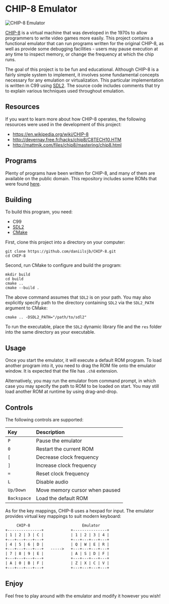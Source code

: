 # CHIP-8 Emulator

![CHIP-8 Emulator](https://raw.github.com/daniilsjb/CHIP-8/tree/master/res/demo.gif)

[CHIP-8](https://en.wikipedia.org/wiki/CHIP-8) is a virtual machine that was developed in the 1970s to allow programmers to write video games more easily. This project contains a functional emulator that can run programs written for the original CHIP-8, as well as provide some debugging facilities - users may pause execution at any time to inspect memory, or change the frequency at which the chip runs.

The goal of this project is to be fun and educational. Although CHIP-8 is a fairly simple system to implement, it involves some fundamental concepts necessary for any emulation or virtualization. This particular implementation is written in C99 using [SDL2](https://www.libsdl.org/). The source code includes comments that try to explain various techniques used throughout emulation.

## Resources

If you want to learn more about how CHIP-8 operates, the following resources were used in the development of this project:

* <https://en.wikipedia.org/wiki/CHIP-8>
* <http://devernay.free.fr/hacks/chip8/C8TECH10.HTM>
* <http://mattmik.com/files/chip8/mastering/chip8.html>

## Programs

Plenty of programs have been written for CHIP-8, and many of them are available on the public domain. This repository includes some ROMs that were found [here](https://github.com/kripod/chip8-roms).

## Building

To build this program, you need:

* C99
* [SDL2](https://www.libsdl.org/)
* [CMake](https://cmake.org/)

First, clone this project into a directory on your computer:

```shell
git clone https://github.com/daniilsjb/CHIP-8.git
cd CHIP-8
```

Second, run CMake to configure and build the program:

```shell
mkdir build
cd build
cmake ..
cmake --build .
```

The above command assumes that `SDL2` is on your path. You may also explicitly specify path to the directory containing `SDL2` via the `SDL2_PATH` argument to CMake:

```shell
cmake .. -DSDL2_PATH="/path/to/sdl2"
```

To run the executable, place the `SDL2` dynamic library file and the `res` folder into the same directory as your executable.

## Usage

Once you start the emulator, it will execute a default ROM program. To load another program into it, you need to drag the ROM file onto the emulator window. It is expected that the file has `.ch8` extension.

Alternatively, you may run the emulator from command prompt, in which case you may specify the path to ROM to be loaded on start. You may still load another ROM at runtime by using drag-and-drop.

## Controls

The following controls are supported:

| Key               | Description
|:------------------|:-----------------
| `P`               | Pause the emulator
| `0`               | Restart the current ROM
| `[`               | Decrease clock frequency
| `]`               | Increase clock frequency
| `=`               | Reset clock frequency
| `L`               | Disable audio
| `Up/Down`         | Move memory cursor when paused
| `Backspace`       | Load the default ROM

As for the key mappings, CHIP-8 uses a hexpad for input. The emulator provides virtual key mappings to suit modern keyboard:

```txt
     CHIP-8                       Emulator
+---------------+            +---------------+
| 1 | 2 | 3 | C |            | 1 | 2 | 3 | 4 |
+---+---+---+---+            +---+---+---+---+
| 4 | 5 | 6 | D |            | Q | W | E | R |
+---+---+---+---+   ----->   +---+---+---+---+
| 7 | 8 | 9 | E |            | A | S | D | F |
+---+---+---+---+            +---+---+---+---+
| A | 0 | B | F |            | Z | X | C | V |
+---+---+---+---+            +---+---+---+---+
```

## Enjoy

Feel free to play around with the emulator and modify it however you wish!
